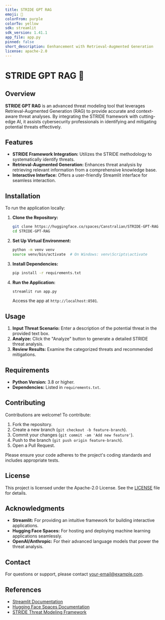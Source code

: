 ```yaml
---
title: STRIDE GPT RAG
emoji: 🐠
colorFrom: purple
colorTo: yellow
sdk: streamlit
sdk_version: 1.41.1
app_file: app.py
pinned: false
short_description: Eenhancement with Retrieval-Augmented Generation
license: apache-2.0
---
```


# STRIDE GPT RAG 🐠

## Overview

**STRIDE GPT RAG** is an advanced threat modeling tool that leverages Retrieval-Augmented Generation (RAG) to provide accurate and context-aware threat analyses. By integrating the STRIDE framework with cutting-edge AI, it assists cybersecurity professionals in identifying and mitigating potential threats effectively.

## Features

- **STRIDE Framework Integration:** Utilizes the STRIDE methodology to systematically identify threats.
- **Retrieval-Augmented Generation:** Enhances threat analysis by retrieving relevant information from a comprehensive knowledge base.
- **Interactive Interface:** Offers a user-friendly Streamlit interface for seamless interaction.

## Installation

To run the application locally:

1. **Clone the Repository:**

   ```bash
   git clone https://huggingface.co/spaces/Canstralian/STRIDE-GPT-RAG
   cd STRIDE-GPT-RAG
   ```

2. **Set Up Virtual Environment:**

   ```bash
   python -m venv venv
   source venv/bin/activate  # On Windows: venv\Scripts\activate
   ```

3. **Install Dependencies:**

   ```bash
   pip install -r requirements.txt
   ```

4. **Run the Application:**

   ```bash
   streamlit run app.py
   ```

   Access the app at `http://localhost:8501`.

## Usage

1. **Input Threat Scenario:** Enter a description of the potential threat in the provided text box.
2. **Analyze:** Click the "Analyze" button to generate a detailed STRIDE threat analysis.
3. **Review Results:** Examine the categorized threats and recommended mitigations.

## Requirements

- **Python Version:** 3.8 or higher.
- **Dependencies:** Listed in `requirements.txt`.

## Contributing

Contributions are welcome! To contribute:

1. Fork the repository.
2. Create a new branch (`git checkout -b feature-branch`).
3. Commit your changes (`git commit -am 'Add new feature'`).
4. Push to the branch (`git push origin feature-branch`).
5. Open a Pull Request.

Please ensure your code adheres to the project's coding standards and includes appropriate tests.

## License

This project is licensed under the Apache-2.0 License. See the [LICENSE](LICENSE) file for details.

## Acknowledgments

- **Streamlit:** For providing an intuitive framework for building interactive applications.
- **Hugging Face Spaces:** For hosting and deploying machine learning applications seamlessly.
- **OpenAI/Anthropic:** For their advanced language models that power the threat analysis.

## Contact

For questions or support, please contact [your-email@example.com](mailto:your-email@example.com).

## References

- [Streamlit Documentation](https://docs.streamlit.io/)
- [Hugging Face Spaces Documentation](https://huggingface.co/docs/hub/spaces-overview)
- [STRIDE Threat Modeling Framework](https://www.microsoft.com/en-us/security/blog/2020/06/25/introducing-stride-a-threat-modeling-framework/)
